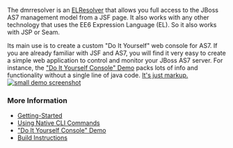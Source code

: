 The dmrresolver is an [ELResolver](http://docs.oracle.com/javaee/6/api/javax/el/ELResolver.html) that allows you full access to the JBoss AS7 management model from a JSF page.  It also works with any other technology that uses the EE6 Expression Language (EL).  So it also works with JSP or Seam.

Its main use is to create a custom "Do It Yourself" web console for AS7.  If you are already familiar with JSF and AS7, you will find it very easy to create a simple web application to control and monitor your JBoss AS7 server.  For instance, the ["Do It Yourself Console" Demo](https://github.com/ssilvert/diycdemo) packs lots of info and functionality without a single line of java code.  [It's just markup.](https://github.com/ssilvert/diycdemo/blob/master/src/main/webapp/index.xhtml)
[![small demo screenshot](https://raw.github.com/ssilvert/diycdemo/master/docs/images/smalldemoscreenshot.png)](https://github.com/ssilvert/diycdemo)

### More Information
* [Getting-Started](https://github.com/ssilvert/dmrresolver/wiki/Getting-Started)
* [Using Native CLI Commands](https://github.com/ssilvert/dmrresolver/wiki/Using-Native-CLI-Commands)
* ["Do It Yourself Console" Demo](https://github.com/ssilvert/diycdemo)
* [Build Instructions](https://github.com/ssilvert/dmrresolver/wiki/Build-Instructions)
